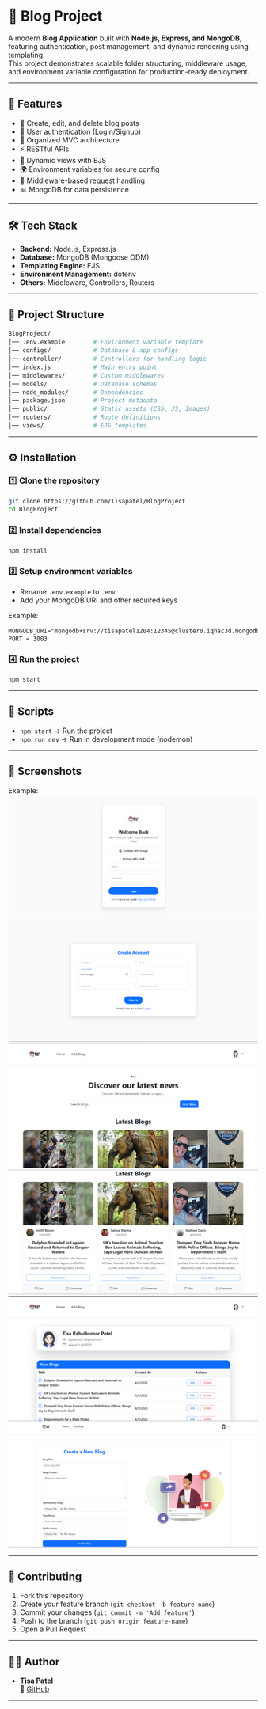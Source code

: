 # 📖 Blog Project

A modern **Blog Application** built with **Node.js, Express, and MongoDB**, featuring authentication, post management, and dynamic rendering using templating.  
This project demonstrates scalable folder structuring, middleware usage, and environment variable configuration for production-ready deployment.

---

## 🚀 Features

- 📝 Create, edit, and delete blog posts  
- 🔐 User authentication (Login/Signup)  
- 📂 Organized MVC architecture  
- ⚡ RESTful APIs  
- 🎨 Dynamic views with EJS  
- 🌍 Environment variables for secure config  
- 📑 Middleware-based request handling  
- 📊 MongoDB for data persistence  

---

## 🛠️ Tech Stack

- **Backend:** Node.js, Express.js  
- **Database:** MongoDB (Mongoose ODM)  
- **Templating Engine:** EJS  
- **Environment Management:** dotenv  
- **Others:** Middleware, Controllers, Routers  

---

## 📂 Project Structure

```bash
BlogProject/
│── .env.example        # Environment variable template
│── configs/            # Database & app configs
│── controller/         # Controllers for handling logic
│── index.js            # Main entry point
│── middlewares/        # Custom middlewares
│── models/             # Database schemas
│── node_modules/       # Dependencies
│── package.json        # Project metadata
│── public/             # Static assets (CSS, JS, Images)
│── routers/            # Route definitions
│── views/              # EJS templates
```

---

## ⚙️ Installation

### 1️⃣ Clone the repository
```bash
git clone https://github.com/Tisapatel/BlogProject
cd BlogProject
```

### 2️⃣ Install dependencies
```bash
npm install
```

### 3️⃣ Setup environment variables
- Rename `.env.example` to `.env`
- Add your MongoDB URI and other required keys

Example:
```env
MONGODB_URI="mongodb+srv://tisapatel1204:12345@cluster0.iqhac3d.mongodb.net/BlogProject"
PORT = 3003
```

### 4️⃣ Run the project
```bash
npm start
```

---

## 🧪 Scripts

- `npm start` → Run the project  
- `npm run dev` → Run in development mode (nodemon)  

---

## 📸 Screenshots
 
Example:  
![screenshot0.1](public/images/ss0.1.png)
![screenshot0.2](public/images/ss0.2.png)
![screenshot1](public/images/ss1.png)
![screenshot2](public/images/ss2.png)
![screenshot3](public/images/ss3.png)
![screenshot4](public/images/ss4.png)



---

## 🤝 Contributing

1. Fork this repository  
2. Create your feature branch (`git checkout -b feature-name`)  
3. Commit your changes (`git commit -m 'Add feature'`)  
4. Push to the branch (`git push origin feature-name`)  
5. Open a Pull Request  

---


## 👨‍💻 Author

- **Tisa Patel**  
  🔗 [GitHub](https://github.com/Tisapatel.com)  
---

